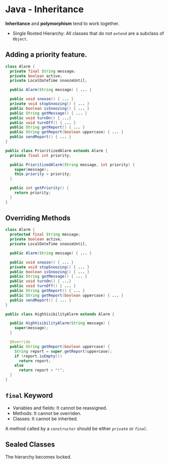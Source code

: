 # Java - Inheritance

**Inheritance** and **polymorphism** tend to work together.

* Single Rooted Hierarchy: All classes that do not `extend` are a subclass of `Object`.

## Adding a priority feature.

```java
class Alarm {
  private final String message;
  private boolean active;
  private LocalDateTime snoozeUntil;

  public Alarm(String message) { ... }

  public void snooze() { ... }
  private void stopSnoozing() { ... }
  public boolean isSnoozing() { ... }
  public String getMessage() { ... }
  public void turnOn() { ...}
  public void turnOff() { ... }
  public String getReport() { ... }
  public String getReport(boolean uppercase) { ... }
  public sendReport() { ... }
}

public class PrioritizedAlarm extends Alarm {
  private final int priority;

  public PrioritizedAlarm(String message, int priority) {
    super(message);
    this.priority = priority;
  }

  public int getPriority() {
    return priority;
  }
}
```

## Overriding Methods

```java
class Alarm {
  protected final String message;
  private boolean active;
  private LocalDateTime snoozeUntil;

  public Alarm(String message) { ... }

  public void snooze() { ... }
  private void stopSnoozing() { ... }
  public boolean isSnoozing() { ... }
  public String getMessage() { ... }
  public void turnOn() { ...}
  public void turnOff() { ... }
  public String getReport() { ... }
  public String getReport(boolean uppercase) { ... }
  public sendReport() { ... }
}

public class HighVisibilityAlarm extends Alarm {

  public HighVisibilityAlarm(String message) {
    super(message);
  }

  @Override
  public String getReport(boolean uppercase) {
    String report = super.getReport(uppercase);
    if (report.isEmpty())
      return report;
    else
      return report + "!";
  }
}

```

## `final` Keyword

* Variables and fields: It cannot be reassigned.
* Methods: It cannot be overriden.
* Classes: It cannot be inherited.

A method called by a `constructor` should be either *`private`* or *`final`*.

## Sealed Classes

The hierarchy becomes locked.
